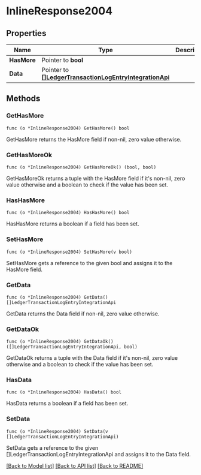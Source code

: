 # InlineResponse2004

## Properties

Name | Type | Description | Notes
------------ | ------------- | ------------- | -------------
**HasMore** | Pointer to **bool** |  | 
**Data** | Pointer to [**[]LedgerTransactionLogEntryIntegrationApi**](LedgerTransactionLogEntryIntegrationAPI.md) |  | 

## Methods

### GetHasMore

`func (o *InlineResponse2004) GetHasMore() bool`

GetHasMore returns the HasMore field if non-nil, zero value otherwise.

### GetHasMoreOk

`func (o *InlineResponse2004) GetHasMoreOk() (bool, bool)`

GetHasMoreOk returns a tuple with the HasMore field if it's non-nil, zero value otherwise
and a boolean to check if the value has been set.

### HasHasMore

`func (o *InlineResponse2004) HasHasMore() bool`

HasHasMore returns a boolean if a field has been set.

### SetHasMore

`func (o *InlineResponse2004) SetHasMore(v bool)`

SetHasMore gets a reference to the given bool and assigns it to the HasMore field.

### GetData

`func (o *InlineResponse2004) GetData() []LedgerTransactionLogEntryIntegrationApi`

GetData returns the Data field if non-nil, zero value otherwise.

### GetDataOk

`func (o *InlineResponse2004) GetDataOk() ([]LedgerTransactionLogEntryIntegrationApi, bool)`

GetDataOk returns a tuple with the Data field if it's non-nil, zero value otherwise
and a boolean to check if the value has been set.

### HasData

`func (o *InlineResponse2004) HasData() bool`

HasData returns a boolean if a field has been set.

### SetData

`func (o *InlineResponse2004) SetData(v []LedgerTransactionLogEntryIntegrationApi)`

SetData gets a reference to the given []LedgerTransactionLogEntryIntegrationApi and assigns it to the Data field.


[[Back to Model list]](../README.md#documentation-for-models) [[Back to API list]](../README.md#documentation-for-api-endpoints) [[Back to README]](../README.md)


